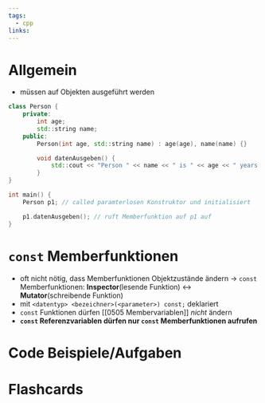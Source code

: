 ```yaml
---
tags:
  - cpp
links:
---
```

# Allgemein
- müssen auf Objekten ausgeführt werden
```cpp
class Person {
	private:
		int age;
		std::string name;
	public:
		Person(int age, std::string name) : age(age), name(name) {}

		void datenAusgeben() {
			std::cout << "Person " << name << " is " << age << " years old";
		}
}

int main() {
	Person p1; // called paramterlosen Konstruktor und initialisiert

	p1.datenAusgeben(); // ruft Memberfunktion auf p1 auf
}
```
# `const` Memberfunktionen
- oft nicht nötig, dass Memberfunktionen Objektzustände ändern
-> `const` Memberfunktionen: **Inspector**(lesende Funktion) <-> **Mutator**(schreibende Funktion)
- mit `<datentyp> <bezeichner>(<parameter>) const;` deklariert
- `const` Funktionen dürfen [[0505 Membervariablen]] *nicht* ändern
- **`const` Referenzvariablen dürfen nur `const` Memberfunktionen aufrufen**
# Code Beispiele/Aufgaben


# Flashcards
